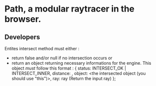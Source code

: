 # Path, a modular raytracer in the browser.

## Developers

Entites intersect method must either :
* return false and/or null if no intersection occurs or
* return an object returning necessary informations for the engine. This object _must_ follow this format :
	{
		status: INTERSECT_OK | INTERSECT_INNER,
		distance: <intersection distance from the camera>,
		object: <the intersected object (you should use "this")>,
		ray: ray (Return the input ray)
	};
